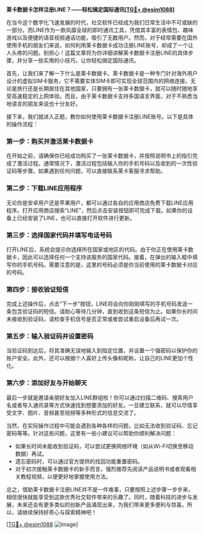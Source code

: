 **莱卡数据卡怎样注册LINE？——轻松搞定国际通讯[[TG💪+ @esim1088](https://t.me/s/esim1088)]**

在当今这个数字化飞速发展的时代，社交软件已经成为我们日常生活中不可或缺的一部分。而LINE作为一款风靡全球的即时通讯工具，凭借其丰富的表情包、趣味游戏以及便捷的语音视频通话功能，吸引了无数用户。然而，对于经常需要在国外使用手机的朋友们来说，如何利用莱卡数据卡成功注册LINE账号，却成了一个让人头疼的问题。别担心！这篇文章将为你详细讲解莱卡数据卡注册LINE的具体步骤，并分享一些实用的小技巧，让你轻松搞定国际通讯。

首先，让我们来了解一下什么是莱卡数据卡。莱卡数据卡是一种专门针对海外用户设计的虚拟SIM卡服务，它不需要实体SIM卡即可实现全球范围内的网络连接。无论是旅行还是长期居住在其他国家，只要拥有一张莱卡数据卡，就可以随时随地享受高速稳定的上网体验。而且，由于莱卡数据卡支持多国语言界面，对于不熟悉当地语言的朋友来说也十分友好。

接下来，我们就进入正题，教你如何使用莱卡数据卡注册LINE账号。以下是具体的操作流程：

### **第一步：购买并激活莱卡数据卡**
在开始之前，请确保你已经成功购买了一张莱卡数据卡，并按照说明书上的指引完成了激活过程。通常情况下，激活过程包括输入你的手机号码以及收到的一次性验证码等步骤。如果遇到任何问题，可以直接联系莱卡客服寻求帮助。

### **第二步：下载LINE应用程序**
无论你是安卓用户还是苹果用户，都可以通过各自的应用商店免费下载LINE应用程序。打开应用商店搜索“LINE”，然后点击安装按钮即可完成下载。如果你的设备上已经安装了LINE，也可以直接打开软件进行更新。

### **第三步：选择国家代码并填写电话号码**
打开LINE后，系统会提示你选择所在国家或地区的代码。由于你正在使用莱卡数据卡，因此可以选择任何一个支持该服务的国家代码。接着，在弹出的输入框中填写你的手机号码。需要注意的是，这里的号码必须是你当前使用的莱卡数据卡对应的号码。

### **第四步：接收验证短信**
完成上述操作后，点击“下一步”按钮，LINE将会向你刚刚填写的手机号码发送一条包含验证码的短信。请耐心等待几分钟，直到收到这条短信为止。如果你长时间未接收到验证码，请检查手机信号是否正常或者尝试重启设备后再试一次。

### **第五步：输入验证码并设置密码**
当验证码到达后，将其准确无误地输入到指定位置，并设置一个强密码以保护你的账户安全。此外，还可以根据个人喜好上传头像和昵称，让自己的LINE更加个性化。

### **第六步：添加好友与开始聊天**
最后一步就是邀请亲朋好友加入LINE群组啦！你可以通过扫描二维码、搜索用户名或者导入通讯录等方式快速找到想要添加的好友。一旦建立联系，就可以尽情享受文字、图片、音频甚至视频等多种形式的信息交流了。

当然，在实际操作过程中可能会遇到各种各样的问题，比如无法收到验证码、忘记密码等等。针对这些问题，这里有一些小建议可以帮助你顺利解决问题：

- 如果长时间未能收到验证码，可以尝试更换网络环境（如从Wi-Fi切换至移动数据）再试。
- 遗忘密码时，可以通过官方提供的找回功能重置密码。
- 对于初次接触莱卡数据卡的新手而言，强烈推荐先阅读产品说明书或者观看相关教程视频，以便更好地掌握使用方法。

总之，借助莱卡数据卡注册LINE并不是一件难事，只要按照上述步骤一步步来，相信很快就能享受到这款优秀社交软件带来的乐趣了。同时，随着科技的进步与发展，未来还会有更多类似的创新产品涌现出来，为我们带来更多便利与惊喜。所以，请继续保持好奇心与探索精神吧！

[[TG💪+ @esim1088](https://t.me/s/esim1088) ![Image](https://i.postimg.cc/4NQfJmqS/Snipaste-2025-05-13-00-14-12.png)]